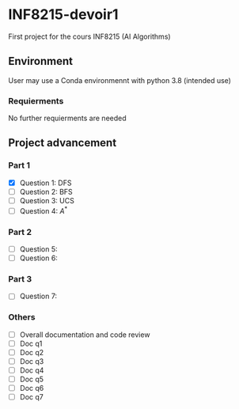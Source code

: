 # INF8215-devoir1
First project for the cours INF8215 (AI Algorithms)

## Environment
User may use a Conda environmennt with python 3.8 (intended use)
### Requierments
No further requierments are needed

## Project advancement
### Part 1
- [x] Question 1: DFS
- [ ] Question 2: BFS
- [ ] Question 3: UCS
- [ ] Question 4: $A^*$
### Part 2
- [ ] Question 5:
- [ ] Question 6:
### Part 3
- [ ] Question 7:
### Others
- [ ] Overall documentation and code review
- [ ] Doc q1
- [ ] Doc q2
- [ ] Doc q3
- [ ] Doc q4
- [ ] Doc q5
- [ ] Doc q6
- [ ] Doc q7

